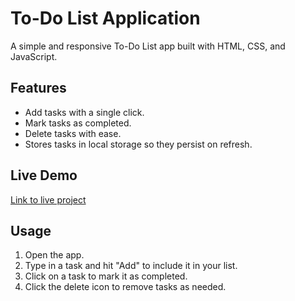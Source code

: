 # To-Do List Application

A simple and responsive To-Do List app built with HTML, CSS, and JavaScript.

## Features
- Add tasks with a single click.
- Mark tasks as completed.
- Delete tasks with ease.
- Stores tasks in local storage so they persist on refresh.

## Live Demo
[Link to live project](https://sheematabasum.github.io/Brainwave_Matrix_Intern/)



## Usage
1. Open the app.
2. Type in a task and hit "Add" to include it in your list.
3. Click on a task to mark it as completed.
4. Click the delete icon to remove tasks as needed.

